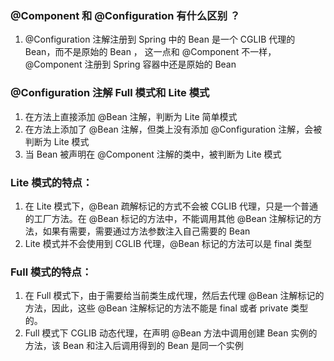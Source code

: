 ### @Component 和 @Configuration 有什么区别 ？

1. @Configuration 注解注册到 Spring 中的 Bean 是一个 CGLIB 代理的 Bean，而不是原始的 Bean ， 这一点和 @Component 不一样， @Component 注册到 Spring 容器中还是原始的 Bean

### @Configuration 注解 Full 模式和 Lite 模式 

1. 在方法上直接添加 @Bean 注解，判断为 Lite 简单模式
2. 在方法上添加了 @Bean 注解，但类上没有添加 @Configuration 注解，会被判断为 Lite 模式
3. 当 Bean 被声明在 @Component 注解的类中，被判断为 Lite 模式  

### Lite 模式的特点：

1. 在 Lite 模式下，@Bean 疏解标记的方式不会被 CGLIB 代理，只是一个普通的工厂方法。在 @Bean 标记的方法中，不能调用其他 @Bean 注解标记的方法，如果有需要，需要通过方法参数注入自己需要的 Bean
2. Lite 模式并不会使用到 CGLIB 代理，@Bean 标记的方法可以是 final 类型

### Full 模式的特点：

1. 在 Full 模式下，由于需要给当前类生成代理，然后去代理 @Bean 注解标记的方法，因此，这些 @Bean 注解标记的方法不能是 final 或者 private 类型的。
2. Full 模式下 CGLIB 动态代理，在声明 @Bean 方法中调用创建 Bean 实例的方法，该 Bean 和注入后调用得到的 Bean 是同一个实例

